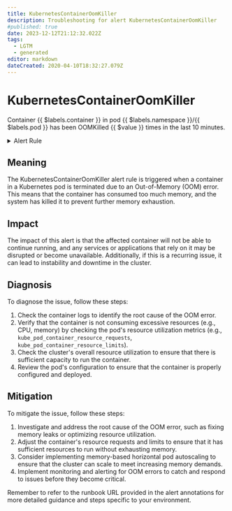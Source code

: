 ```yaml
---
title: KubernetesContainerOomKiller
description: Troubleshooting for alert KubernetesContainerOomKiller
#published: true
date: 2023-12-12T21:12:32.022Z
tags: 
  - LGTM
  - generated
editor: markdown
dateCreated: 2020-04-10T18:32:27.079Z
---
```


# KubernetesContainerOomKiller

Container {{ $labels.container }} in pod {{ $labels.namespace }}/{{ $labels.pod }} has been OOMKilled {{ $value }} times in the last 10 minutes.

<details>
  <summary>Alert Rule</summary>

{{% rule "kubernetes/kubestate-exporter.yml" "KubernetesContainerOomKiller" %}}

{{% comment %}}

```yaml
alert: KubernetesContainerOomKiller
expr: (kube_pod_container_status_restarts_total - kube_pod_container_status_restarts_total offset 10m >= 1) and ignoring (reason) min_over_time(kube_pod_container_status_last_terminated_reason{reason="OOMKilled"}[10m]) == 1
for: 0m
labels:
    severity: warning
annotations:
    summary: Kubernetes container oom killer ({{ $labels.namespace }}/{{ $labels.pod }}:{{ $labels.container }})
    description: |-
        Container {{ $labels.container }} in pod {{ $labels.namespace }}/{{ $labels.pod }} has been OOMKilled {{ $value }} times in the last 10 minutes.
          VALUE = {{ $value }}
          LABELS = {{ $labels }}
    runbook: https://github.com/srerun/prometheus-alerts/blob/main/content/runbooks/kubestate-exporter/KubernetesContainerOomKiller.md

```

{{% /comment %}}

</details>


## Meaning

The KubernetesContainerOomKiller alert rule is triggered when a container in a Kubernetes pod is terminated due to an Out-of-Memory (OOM) error. This means that the container has consumed too much memory, and the system has killed it to prevent further memory exhaustion.

## Impact

The impact of this alert is that the affected container will not be able to continue running, and any services or applications that rely on it may be disrupted or become unavailable. Additionally, if this is a recurring issue, it can lead to instability and downtime in the cluster.

## Diagnosis

To diagnose the issue, follow these steps:

1. Check the container logs to identify the root cause of the OOM error.
2. Verify that the container is not consuming excessive resources (e.g., CPU, memory) by checking the pod's resource utilization metrics (e.g., `kube_pod_container_resource_requests`, `kube_pod_container_resource_limits`).
3. Check the cluster's overall resource utilization to ensure that there is sufficient capacity to run the container.
4. Review the pod's configuration to ensure that the container is properly configured and deployed.

## Mitigation

To mitigate the issue, follow these steps:

1. Investigate and address the root cause of the OOM error, such as fixing memory leaks or optimizing resource utilization.
2. Adjust the container's resource requests and limits to ensure that it has sufficient resources to run without exhausting memory.
3. Consider implementing memory-based horizontal pod autoscaling to ensure that the cluster can scale to meet increasing memory demands.
4. Implement monitoring and alerting for OOM errors to catch and respond to issues before they become critical.

Remember to refer to the runbook URL provided in the alert annotations for more detailed guidance and steps specific to your environment.